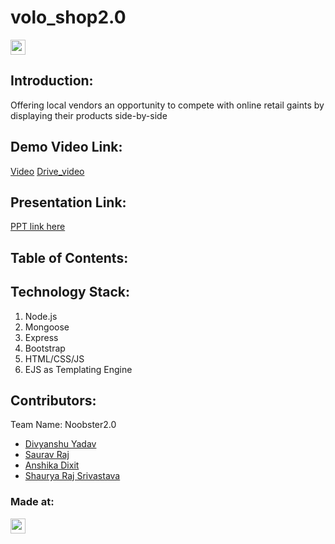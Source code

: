 # volo_shop2.0

<a href="https://hack36.com"> <img src="https://cutt.ly/BuiltAtHack36" height=24px> </a>


## Introduction:
  Offering local vendors an opportunity to compete with online retail gaints by displaying their products side-by-side
  
## Demo Video Link:
  <a href="https://youtu.be/rkLgEGDXufY">Video</a>
  <a href="https://drive.google.com/file/d/1qzTUgM8AbTTz6qj7lM9Hojn4H-nvVVTV/view?usp=sharing">Drive_video</a>
  
## Presentation Link:
  <a href="https://drive.google.com/file/d/19YRQJ4xGIG7AjNhHKGg-zL9UhgODKvHO/view?usp=sharing"> PPT link here </a>
  
  
## Table of Contents:

## Technology Stack:
  1) Node.js
  2) Mongoose
  3) Express
  4) Bootstrap
  5) HTML/CSS/JS
  6) EJS as Templating Engine
  

## Contributors:

Team Name: Noobster2.0

* [Divyanshu Yadav](https://github.com/erdivyanshu)
* [Saurav Raj](https://github.com/sauravraj276)
* [Anshika Dixit](https://github.com/anshika232)
* [Shaurya Raj Srivastava](https://github.com/shaury317)


### Made at:
<a href="https://hack36.com"> <img src="https://cutt.ly/BuiltAtHack36" height=24px> </a>
